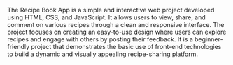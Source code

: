 The Recipe Book App is a simple and interactive web project developed using HTML, CSS, and JavaScript. It allows users to view, share, and comment on various recipes through a clean and responsive interface. The project focuses on creating an easy-to-use design where users can explore recipes and engage with others by posting their feedback. It is a beginner-friendly project that demonstrates the basic use of front-end technologies to build a dynamic and visually appealing recipe-sharing platform.
